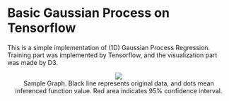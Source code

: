 # Basic Gaussian Process on Tensorflow

This is a simple implementation of (1D) Gaussian Process Regression. Training part was implemented by Tensorflow, and the visualization part was made by D3.

<p align="center">
<img src="http://i.imgur.com/zqC98Cp.png">
<br>
Sample Graph.
Black line represents original data, and dots mean inferenced function value. Red area indicates 95% confidence interval.
</p>
